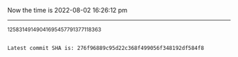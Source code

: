Now the time is 2022-08-02 16:26:12 pm

---

<small>12583149149041695457791377118363</small>

```txt

Latest commit SHA is: 276f96889c95d22c368f499056f348192df584f8
```
